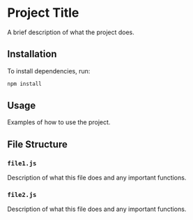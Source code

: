 # Project Title

A brief description of what the project does.

## Installation

To install dependencies, run:

```bash
npm install
```

## Usage

Examples of how to use the project.

## File Structure

### `file1.js`

Description of what this file does and any important functions.

### `file2.js`

Description of what this file does and any important functions.